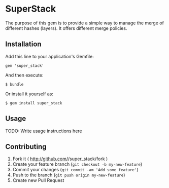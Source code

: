# SuperStack

The purpose of this gem is to provide a simple way to manage the merge of different
hashes (layers).
It offers different merge policies.

## Installation

Add this line to your application's Gemfile:

    gem 'super_stack'

And then execute:

    $ bundle

Or install it yourself as:

    $ gem install super_stack

## Usage

TODO: Write usage instructions here

## Contributing

1. Fork it ( http://github.com/<my-github-username>/super_stack/fork )
2. Create your feature branch (`git checkout -b my-new-feature`)
3. Commit your changes (`git commit -am 'Add some feature'`)
4. Push to the branch (`git push origin my-new-feature`)
5. Create new Pull Request
